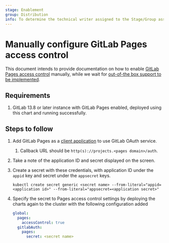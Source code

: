 ```yaml
---
stage: Enablement
group: Distribution
info: To determine the technical writer assigned to the Stage/Group associated with this page, see https://about.gitlab.com/handbook/engineering/ux/technical-writing/#designated-technical-writers
---
```


# Manually configure GitLab Pages access control

This document intends to provide documentation on how to enable
[GitLab Pages access control](https://docs.gitlab.com/ee/administration/pages/index.html#access-control)
manually, while we wait for [out-of-the box support to be implemented](https://gitlab.com/gitlab-org/charts/gitlab/-/issues/2443).

## Requirements

1. GitLab 13.8 or later instance with GitLab Pages enabled, deployed using
   this chart and running successfully.

## Steps to follow

1. Add GitLab Pages as a [client application](https://docs.gitlab.com/ee/integration/oauth_provider.html#oauth-applications-in-the-admin-area)
   to use GitLab OAuth service.

    1. Callback URL should be `http(s)://projects.<pages domain>/auth`.

1. Take a note of the application ID and secret displayed on the screen.

1. Create a secret with these credentials, with application ID under the `appid`
   key and secret under the `appsecret` keys.

   ```shell
   kubectl create secret generic <secret name> --from-literal="appid=<application id>" --from-literal="appsecret=<application secret>"
   ```

1. Specify the secret to Pages access control settings by deploying the charts
   again to the cluster with the following configuration added

   ```yaml
   global:
     pages:
       accessControl: true
     gitlabAuth:
       pages:
         secret: <secret name>
   ```
